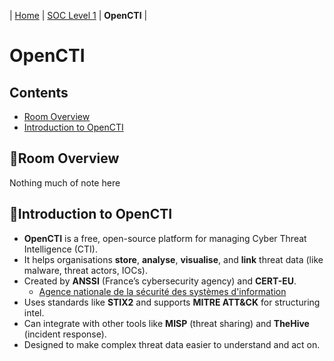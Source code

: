 | [Home](../README.md) | [SOC Level 1](../SOClevel1.md) | **OpenCTI** |

# OpenCTI

## Contents
- [Room Overview](#room-overview)
- [Introduction to OpenCTI](#introduction-to-opencti)

## 📘Room Overview

Nothing much of note here



## 📘Introduction to OpenCTI

- **OpenCTI** is a free, open-source platform for managing Cyber Threat Intelligence (CTI).
- It helps organisations **store**, **analyse**, **visualise**, and **link** threat data (like malware, threat actors, IOCs).
- Created by **ANSSI** (France’s cybersecurity agency) and **CERT-EU**.
  - [Agence nationale de la sécurité des systèmes d'information](https://cyber.gouv.fr/)
- Uses standards like **STIX2** and supports **MITRE ATT&CK** for structuring intel.
- Can integrate with other tools like **MISP** (threat sharing) and **TheHive** (incident response).
- Designed to make complex threat data easier to understand and act on.
